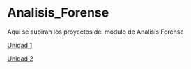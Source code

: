 # Analisis_Forense

Aqui se subiran los proyectos del módulo de Analisis Forense

[Unidad 1](https://alvaroperezrey.github.io/Analisis_Forense/Unidad_1/)

[Unidad 2](https://alvaroperezrey.github.io/Analisis_Forense/Unidad_2/)
